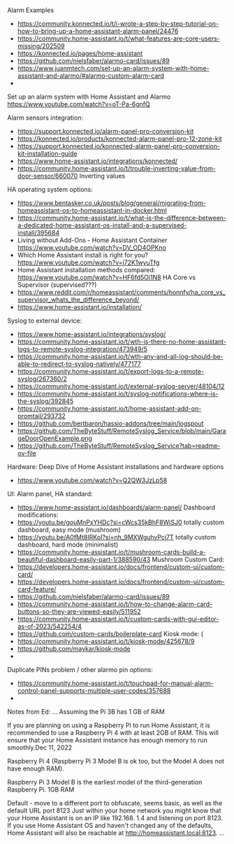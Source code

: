 Alarm Examples
- https://community.konnected.io/t/i-wrote-a-step-by-step-tutorial-on-how-to-bring-up-a-home-assistant-alarm-panel/24476
- https://community.home-assistant.io/t/what-features-are-core-users-missing/202509
- https://konnected.io/pages/home-assistant
- https://github.com/nielsfaber/alarmo-card/issues/89
- https://www.juanmtech.com/set-up-an-alarm-system-with-home-assistant-and-alarmo/#alarmo-custom-alarm-card
- 
Set up an alarm system with Home Assistant and Alarmo https://www.youtube.com/watch?v=oT-Pa-6gnfQ

Alarm sensors integration:
- https://support.konnected.io/alarm-panel-pro-conversion-kit
- https://konnected.io/products/konnected-alarm-panel-pro-12-zone-kit
- https://support.konnected.io/konnected-alarm-panel-pro-conversion-kit-installation-guide
- https://www.home-assistant.io/integrations/konnected/
- https://community.home-assistant.io/t/trouble-inverting-value-from-door-sensor/660070   Inverting values
  
HA operating system options:
- https://www.bentasker.co.uk/posts/blog/general/migrating-from-homeassistant-os-to-homeassistant-in-docker.html
- https://community.home-assistant.io/t/what-is-the-difference-between-a-dedicated-home-assistant-os-install-and-a-supervised-install/395684
- Living without Add-Ons - Home Assistant Container  https://www.youtube.com/watch?v=DV_OD4OPKno
- Which Home Assistant install is right for you?  https://www.youtube.com/watch?v=i72K1wyuTfg
- Home Assistant installation methods compared: https://www.youtube.com/watch?v=HF6fd5Oi1N8
HA Core vs Supervisor (supervised???)
- https://www.reddit.com/r/homeassistant/comments/honnfy/ha_core_vs_supervisor_whats_the_difference_beyond/
- https://www.home-assistant.io/installation/

Syslog to external device:
- https://www.home-assistant.io/integrations/syslog/
- https://community.home-assistant.io/t/wth-is-there-no-home-assistant-logs-to-remote-syslog-integration/473949/5
- https://community.home-assistant.io/t/wth-any-and-all-log-should-be-able-to-redirect-to-syslog-natively/477177
- https://community.home-assistant.io/t/export-logs-to-a-remote-syslog/267360/2
- https://community.home-assistant.io/t/external-syslog-server/48104/12
- https://community.home-assistant.io/t/syslog-notifications-where-is-the-syslog/392845
- https://community.home-assistant.io/t/home-assistant-add-on-promtail/293732
- https://github.com/bertbaron/hassio-addons/tree/main/logspout
- https://github.com/TheByteStuff/RemoteSyslog_Service/blob/main/GarageDoorOpenExample.png
- https://github.com/TheByteStuff/RemoteSyslog_Service?tab=readme-ov-file

Hardware:
Deep Dive of Home Assistant installations and hardware options 
- https://www.youtube.com/watch?v=Q2QW3JzLp58

UI:
Alarm panel, HA standard:
- https://www.home-assistant.io/dashboards/alarm-panel/
Dashboard modifications:
- https://youtu.be/gouMnPxYHDc?si=cWcs35kBhF8WiSJ0    totally custom dashboard, easy mode (mushroom)
- https://youtu.be/A0fMt8IRKoI?si=nh_9MXWguhvPcj7T    totally custom dashboard, hard mode (minimalist)
- https://community.home-assistant.io/t/mushroom-cards-build-a-beautiful-dashboard-easily-part-1/388590/43 Mushroom
Custom Card:
- https://developers.home-assistant.io/docs/frontend/custom-ui/custom-card/
- https://developers.home-assistant.io/docs/frontend/custom-ui/custom-card-feature/  
- https://github.com/nielsfaber/alarmo-card/issues/89
- https://community.home-assistant.io/t/how-to-change-alarm-card-buttons-so-they-are-viewed-easily/511952
- https://community.home-assistant.io/t/custom-cards-with-gui-editor-as-of-2023/542254/4
- https://github.com/custom-cards/boilerplate-card
Kiosk mode: (
- https://community.home-assistant.io/t/kiosk-mode/425678/9
- https://github.com/maykar/kiosk-mode
- 

Duplicate PINs problem / other alarmo pin options:
- https://community.home-assistant.io/t/touchpad-for-manual-alarm-control-panel-supports-multiple-user-codes/357688
- 
Notes from Ed:
...
Assuming the Pi 3B has 1 GB of RAM

If you are planning on using a Raspberry Pi to run Home Assistant, it is recommended to use a Raspberry Pi 4 with at least 2GB of RAM. This will ensure that your Home Assistant instance has enough memory to run smoothly.Dec 11, 2022

Raspberry Pi 4 (Raspberry Pi 3 Model B is ok too, but the Model A does not have enough RAM).

Raspberry Pi 3 Model B is the earliest model of the third-generation Raspberry Pi. 
1GB RAM

Default - move to a different port to obfuscate, seems basic, as well as the default URL
port 8123
Just within your home network you might know that your Home Assistant is on an IP like 192.168. 1.4 and listening on port 8123. If you use Home Assistant OS and haven't changed any of the defaults, Home Assistant will also be reachable at http://homeassistant.local:8123.
...

